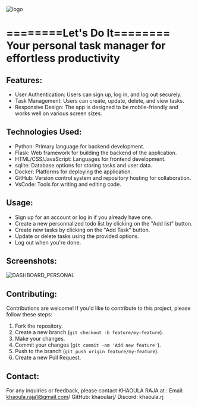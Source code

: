 
![logo](https://github.com/khaoularj/LET-S-DO-IT/assets/125494714/7421eb95-7f2e-4e3b-a952-e10a118e6e76)

========Let's Do It========         
Your personal task manager for effortless productivity
=======================================================================================
## Features:
  - User Authentication: Users can sign up, log in, and log out securely.
  - Task Management: Users can create, update, delete, and view tasks.
  - Responsive Design: The app is designed to be mobile-friendly and works well on various screen sizes.

## Technologies Used:
   - Python: Primary language for backend development.
   - Flask: Web framework for building the backend of the application.
   - HTML/CSS/JavaScript: Languages for frontend development.
   - sqlite: Database options for storing tasks and user data.
   - Docker: Platforms for deploying the application.
   - GitHub: Version control system and repository hosting for collaboration.
   - VsCode: Tools for writing and editing code.

## Usage:
  - Sign up for an account or log in if you already have one.
  - Create a new personnalized todo list by clicking on the "Add list" button.
  - Create new tasks by clicking on the "Add Task" button.
  - Update or delete tasks using the provided options.
  - Log out when you're done.

## Screenshots:

![DASHBOARD_PERSONAL](https://github.com/khaoularj/LET-S-DO-IT/assets/125494714/8b6b4f65-ddcd-49ce-a3ca-d6b1114d7b1d)


## Contributing:
Contributions are welcome! If you'd like to contribute to this project, please follow these steps:
  1. Fork the repository.
  2. Create a new branch (`git checkout -b feature/my-feature`).
  3. Make your changes.
  4. Commit your changes (`git commit -am 'Add new feature'`).
  5. Push to the branch (`git push origin feature/my-feature`).
  6. Create a new Pull Request.

## Contact:
For any inquiries or feedback, please contact KHAOULA RAJA at :
Email: khaoula.raja1@gmail.com/ 
GitHub: khaoularj/ 
Discord: khaoula.rj
